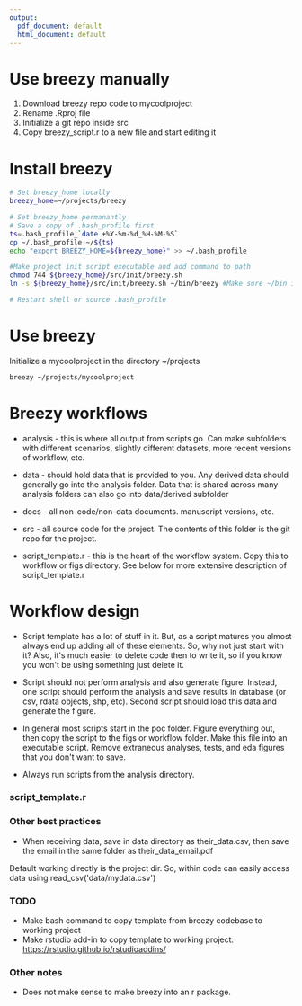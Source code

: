 ```yaml
---
output:
  pdf_document: default
  html_document: default
---
```


# Use breezy manually

1) Download breezy repo code to mycoolproject
2) Rename .Rproj file
3) Initialize a git repo inside src
4) Copy breezy_script.r to a new file and start editing it

# Install breezy

```bash
# Set breezy_home locally
breezy_home=~/projects/breezy

# Set breezy_home permanantly
# Save a copy of .bash_profile first
ts=.bash_profile_`date +%Y-%m-%d_%H-%M-%S`
cp ~/.bash_profile ~/${ts}
echo "export BREEZY_HOME=${breezy_home}" >> ~/.bash_profile

#Make project init script executable and add command to path
chmod 744 ${breezy_home}/src/init/breezy.sh
ln -s ${breezy_home}/src/init/breezy.sh ~/bin/breezy #Make sure ~/bin is in path

# Restart shell or source .bash_profile

```

# Use breezy

Initialize a mycoolproject in the directory ~/projects

```bash
breezy ~/projects/mycoolproject

```

# Breezy workflows

* analysis - this is where all output from scripts go. Can make subfolders with different scenarios, slightly different datasets, more recent versions of workflow, etc.
* data - should hold data that is provided to you. Any derived data should generally go into the analysis folder. Data that is shared across many analysis folders can also go into data/derived subfolder
* docs - all non-code/non-data documents. manuscript versions, etc.
* src - all source code for the project. The contents of this folder is the git repo for the project.

* script_template.r - this is the heart of the workflow system. Copy this to workflow or figs directory. See below for more extensive description of script_template.r

# Workflow design

* Script template has a lot of stuff in it. But, as a script matures you almost always end up adding all of these elements. So, why not just start with it? Also, it's much easier to delete code then to write it, so if you know you won't be using something just delete it.

* Script should not perform analysis and also generate figure. Instead, one script should perform the analysis and save results in database (or csv, rdata objects, shp, etc). Second script should load this data and generate the figure.

* In general most scripts start in the poc folder. Figure everything out, then copy the script to the figs or workflow folder. Make this file into an executable script. Remove extraneous analyses, tests, and eda figures that you don't want to save.

* Always run scripts from the analysis directory.

### script_template.r

### Other best practices

* When receiving data, save in data directory as their_data.csv, then save the email in the same folder as their_data_email.pdf


Default working directly is the project dir. So, within code can easily access data using read_csv('data/mydata.csv')

### TODO

* Make bash command to copy template from breezy codebase to working project
* Make rstudio add-in to copy template to working project. https://rstudio.github.io/rstudioaddins/

### Other notes

* Does not make sense to make breezy into an r package.